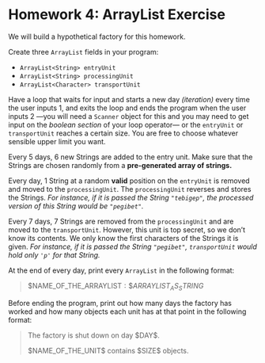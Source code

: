 # Homework 4: ArrayList Exercise

We will build a hypothetical factory for this homework.

Create three `ArrayList` fields in your program:

- `ArrayList<String> entryUnit`
- `ArrayList<String> processingUnit`
- `ArrayList<Character> transportUnit`

Have a loop that waits for input and starts a new day *(iteration)* every time the user inputs 1, and exits the loop and ends the program when the user inputs 2 —you will need a `Scanner` object for this and you may need to get input on the *boolean section* of your loop operator— or the `entryUnit` or `transportUnit` reaches a certain size. You are free to choose whatever sensible upper limit you want.

Every 5 days, 6 new Strings are added to the entry unit. Make sure that the Strings are chosen randomly from a **pre-generated array of strings.**

Every day, 1 String at a random **valid** position on the `entryUnit` is removed and moved to the `processingUnit`. The `processingUnit` reverses and stores the Strings. *For instance, if it is passed the String `"tebigep"`, the processed version of this String would be `"pegibet"`.*

Every 7 days, 7 Strings are removed from the `processingUnit` and are moved to the `transportUnit`. However, this unit is top secret, so we don’t know its contents. We only know the first characters of the Strings it is given. *For instance, if it is passed the String `"pegibet"`, `transportUnit` would hold only `'p'` for that String.*

At the end of every day, print every `ArrayList` in the following format:

> \$NAME_OF_THE_ARRAYLIST$: \$ARRAYLIST_AS_STRING$

Before ending the program, print out how many days the factory has worked and how many objects each unit has at that point in the following format:

> The factory is shut down on day \$DAY$.
> 
> 
> \$NAME_OF_THE_UNIT$ contains \$SIZE$ objects.